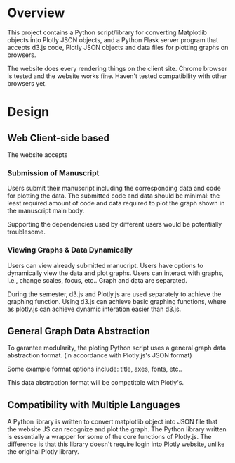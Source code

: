 # Overview

This project contains a Python script/library for converting Matplotlib objects into Plotly JSON objects, and a Python Flask server program that accepts d3.js code, Plotly JSON objects and data files for plotting graphs on browsers. 

The website does every rendering things on the client site. Chrome browser is tested and the website works fine. Haven't tested compatibility with other browsers yet.

# Design

## Web Client-side based

The website accepts 

### Submission of Manuscript

Users submit their manuscript including the corresponding data and code for plotting the data. The submitted code and data should be minimal: the least required amount of code and data required to plot the graph shown in the manuscript main body.

Supporting the dependencies used by different users would be potentially troublesome. 

### Viewing Graphs & Data Dynamically

Users can view already submitted manucript. Users have options to dynamically view the data and plot graphs. Users can interact with graphs, i.e., change scales, focus, etc.. Graph and data are separated.

During the semester, d3.js and Plotly.js are used separately to achieve the graphing function. Using d3.js can achieve basic graphing functions, where as plotly.js can achieve dynamic interation easier than d3.js. 

## General Graph Data Abstraction

To garantee modularity, the ploting Python script uses a general graph data abstraction format. (in accordance with Plotly.js's JSON format)

Some example format options include: title, axes, fonts, etc..

This data abstraction format will be compatitble with Plotly's.

## Compatibility with Multiple Languages

A Python library is written to convert matplotlib object into JSON file that the website JS can recognize and plot the graph. The Python library written is essentially a wrapper for some of the core functions of Plotly.js. The difference is that this library doesn't require login into Plotly website, unlike the original Plotly library.








